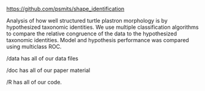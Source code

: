 https://github.com/psmits/shape_identification

Analysis of how well structured turtle plastron morphology is by hypothesized taxonomic identities. We use multiple classification algorithms to compare the relative congruence of the data to the hypothesized taxonomic identities. Model and hypothesis performance was compared using multiclass ROC.

/data has all of our data files

/doc has all of our paper material

/R has all of our code.
